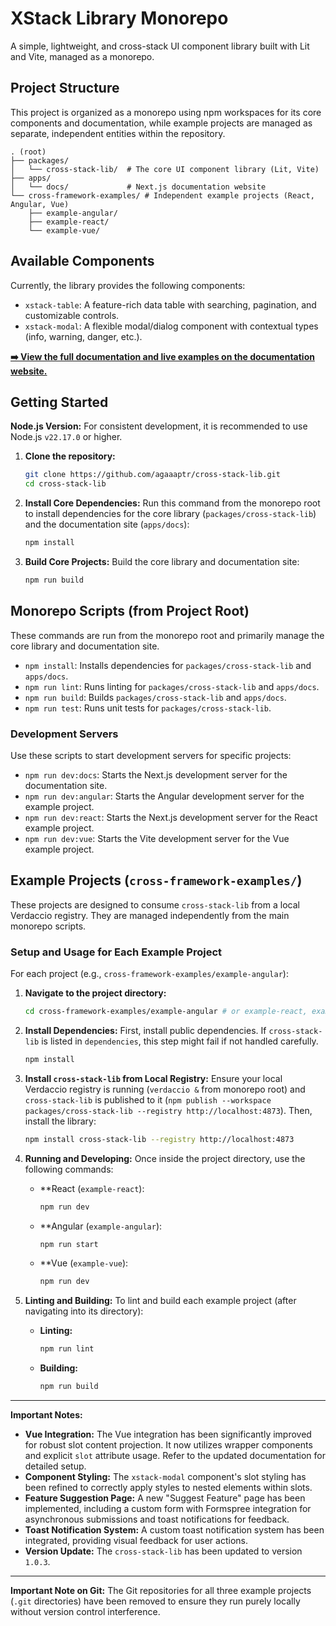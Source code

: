 # XStack Library Monorepo

A simple, lightweight, and cross-stack UI component library built with Lit and Vite, managed as a monorepo.

## Project Structure

This project is organized as a monorepo using npm workspaces for its core components and documentation, while example projects are managed as separate, independent entities within the repository.

```
. (root)
├── packages/
│   └── cross-stack-lib/  # The core UI component library (Lit, Vite)
├── apps/
│   └── docs/             # Next.js documentation website
└── cross-framework-examples/ # Independent example projects (React, Angular, Vue)
    ├── example-angular/
    ├── example-react/
    └── example-vue/
```

## Available Components

Currently, the library provides the following components:

- `xstack-table`: A feature-rich data table with searching, pagination, and customizable controls.
- `xstack-modal`: A flexible modal/dialog component with contextual types (info, warning, danger, etc.).

**[➡️ View the full documentation and live examples on the documentation website.](https://cross-stack-lib-docs.vercel.app/)**

## Getting Started

**Node.js Version:**
For consistent development, it is recommended to use Node.js `v22.17.0` or higher.

1.  **Clone the repository:**

    ```bash
    git clone https://github.com/agaaaptr/cross-stack-lib.git
    cd cross-stack-lib
    ```

2.  **Install Core Dependencies:**
    Run this command from the monorepo root to install dependencies for the core library (`packages/cross-stack-lib`) and the documentation site (`apps/docs`):

    ```bash
    npm install
    ```

3.  **Build Core Projects:**
    Build the core library and documentation site:

    ```bash
    npm run build
    ```

## Monorepo Scripts (from Project Root)

These commands are run from the monorepo root and primarily manage the core library and documentation site.

-   `npm install`: Installs dependencies for `packages/cross-stack-lib` and `apps/docs`.
-   `npm run lint`: Runs linting for `packages/cross-stack-lib` and `apps/docs`.
-   `npm run build`: Builds `packages/cross-stack-lib` and `apps/docs`.
-   `npm run test`: Runs unit tests for `packages/cross-stack-lib`.

### Development Servers

Use these scripts to start development servers for specific projects:

-   `npm run dev:docs`: Starts the Next.js development server for the documentation site.
-   `npm run dev:angular`: Starts the Angular development server for the example project.
-   `npm run dev:react`: Starts the Next.js development server for the React example project.
-   `npm run dev:vue`: Starts the Vite development server for the Vue example project.

## Example Projects (`cross-framework-examples/`)

These projects are designed to consume `cross-stack-lib` from a local Verdaccio registry. They are managed independently from the main monorepo scripts.

### Setup and Usage for Each Example Project

For each project (e.g., `cross-framework-examples/example-angular`):

1.  **Navigate to the project directory:**

    ```bash
    cd cross-framework-examples/example-angular # or example-react, example-vue
    ```

2.  **Install Dependencies:**
    First, install public dependencies. If `cross-stack-lib` is listed in `dependencies`, this step might fail if not handled carefully.

    ```bash
    npm install
    ```

3.  **Install `cross-stack-lib` from Local Registry:**
    Ensure your local Verdaccio registry is running (`verdaccio &` from monorepo root) and `cross-stack-lib` is published to it (`npm publish --workspace packages/cross-stack-lib --registry http://localhost:4873`). Then, install the library:

    ```bash
    npm install cross-stack-lib --registry http://localhost:4873
    ```



4.  **Running and Developing:**
    Once inside the project directory, use the following commands:

    *   **React (`example-react`):
        ```bash
        npm run dev
        ```
    *   **Angular (`example-angular`):
        ```bash
        npm run start
        ```
    *   **Vue (`example-vue`):
        ```bash
        npm run dev
        ```

5.  **Linting and Building:**
    To lint and build each example project (after navigating into its directory):

    *   **Linting:**
        ```bash
        npm run lint
        ```
    *   **Building:**
        ```bash
        npm run build
        ```

---

**Important Notes:**

*   **Vue Integration:** The Vue integration has been significantly improved for robust slot content projection. It now utilizes wrapper components and explicit `slot` attribute usage. Refer to the updated documentation for detailed setup.
*   **Component Styling:** The `xstack-modal` component's slot styling has been refined to correctly apply styles to nested elements within slots.
*   **Feature Suggestion Page:** A new "Suggest Feature" page has been implemented, including a custom form with Formspree integration for asynchronous submissions and toast notifications for feedback.
*   **Toast Notification System:** A custom toast notification system has been integrated, providing visual feedback for user actions.
*   **Version Update:** The `cross-stack-lib` has been updated to version `1.0.3`.

---

**Important Note on Git:**
The Git repositories for all three example projects (`.git` directories) have been removed to ensure they run purely locally without version control interference.
